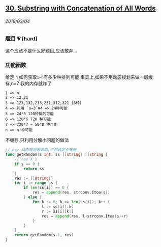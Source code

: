 ## [30. Substring with Concatenation of All Words](https://leetcode.com/problems/substring-with-concatenation-of-all-words/)

###### 2019/03/04

### 题目 💗 [hard]

这个应该不是什么好题目,应该放弃...

### 功能函数

给定 `n` 如何获取`1~n`有多少种排列可能 事实上,如果不用动态规划来做一层缓存,n=7 我的内存就炸了

```
1 => n
2 => 12,21
3 => 123,132,213,231,312,321 (6种)
4 => 利用 `n=3`✖️4 => 24种可能
5 => 24*5 120种排列可能
6 => 120*6 720 种可能
7 => 720*7 = 5040 种可能
n => n!种可能
```

不缓存,只利用分解小问题的做法

```go
// n=> 动态规划来做啊,不然肯定卡死啊
func getRandom(s int, ss []string) []string {
	// res X s
	if s == 0 {
		return ss
	}
	res := []string{}
	for i := range ss {
		if len(ss[i]) == 0 {
			res = append(res, strconv.Itoa(s))
		} else {
			for k := 0; k <= len(ss[i]); k++ {
				l := ss[i][:k]
				r := ss[i][k:]
				res = append(res, l+strconv.Itoa(s)+r)
			}
		}
	}
	return getRandom(s-1, res)
}
```
